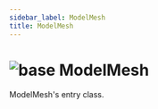 ```yaml
---
sidebar_label: ModelMesh
title: ModelMesh
---
```


# <img src='/img/wiki/base.png' alt='base' data-tag='env-tag' /> ModelMesh
ModelMesh's entry class.<br/>

